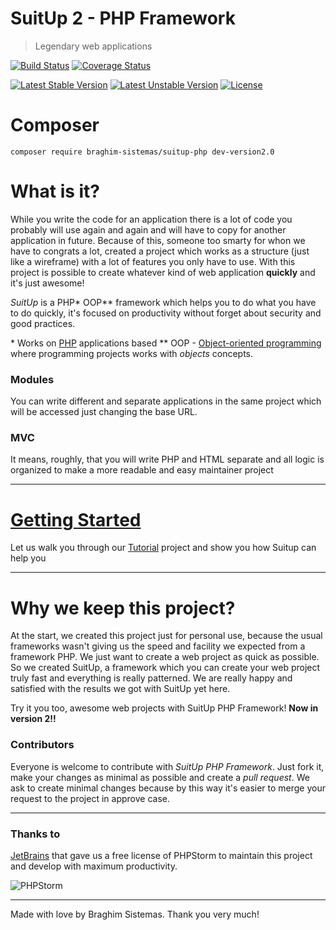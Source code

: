 # SuitUp 2 - PHP Framework
> Legendary web applications

[![Build Status](https://travis-ci.org/braghimsistemas/suitup-php.svg?branch=version2.0)](https://travis-ci.org/braghimsistemas/suitup-php)
[![Coverage Status](https://coveralls.io/repos/github/braghimsistemas/suitup-php/badge.svg?branch=version2.0)](https://coveralls.io/github/braghimsistemas/suitup-php?branch=master)

[![Latest Stable Version](https://poser.pugx.org/braghim-sistemas/suitup-php/v/stable)](https://packagist.org/packages/braghim-sistemas/suitup-php)
[![Latest Unstable Version](https://poser.pugx.org/braghim-sistemas/suitup-php/v/unstable)](https://packagist.org/packages/braghim-sistemas/suitup-php)
[![License](https://poser.pugx.org/braghim-sistemas/suitup-php/license)](https://packagist.org/packages/braghim-sistemas/suitup-php)

# Composer
`composer require braghim-sistemas/suitup-php dev-version2.0`

# What is it?
While you write the code for an application there is a lot of code you probably will use again and again and will have to copy for another application in future. Because of this, someone too smarty for whon we have to congrats a lot, created a project which works as a structure (just like a wireframe) with a lot of features you only have to use. With this project is possible to create whatever kind of web application **quickly** and it's just awesome!

_SuitUp_ is a PHP\* OOP\*\* framework which helps you to do what you have to do quickly, it's focused on productivity without forget about security and good practices.

\* Works on [PHP](//php.net) applications based
\*\* OOP - [Object-oriented programming](//en.wikipedia.org/wiki/Object-oriented_programming) where programming projects works with _objects_ concepts.

### Modules
You can write different and separate applications in the same project which will be accessed just changing the base URL.

### MVC
It means, roughly, that you will write PHP and HTML separate and all logic is organized to make a more readable and easy maintainer project

---

# [Getting Started](user-guide/getting-started/index.md)
Let us walk you through our [Tutorial](user-guide/getting-started/index.md) project and show you how Suitup can help you

---
# Why we keep this project?
At the start, we created this project just for personal use, because the usual frameworks wasn't giving us the speed and facility we expected from a framework PHP. We just want to create a web project as quick as possible. So we created SuitUp, a framework which you can create your web project truly fast and everything is really patterned. We are really happy and satisfied with the results we got with SuitUp yet here.

Try it you too, awesome web projects with SuitUp PHP Framework! **Now in version 2!!**

### Contributors
Everyone is welcome to contribute with _SuitUp PHP Framework_. Just fork it, make your changes as minimal as possible and create a _pull request_. We ask to create minimal changes because by this way it's easier to merge your request to the project in approve case.

---

### Thanks to
[JetBrains](https://www.jetbrains.com/?from=SuitUp+PHP+Framework+2) that gave us a free license of PHPStorm to maintain this project and develop with maximum productivity.

![PHPStorm](https://i.ibb.co/xXB4Fzc/phpstorm-64.png)

---

Made with love by Braghim Sistemas.
Thank you very much!
